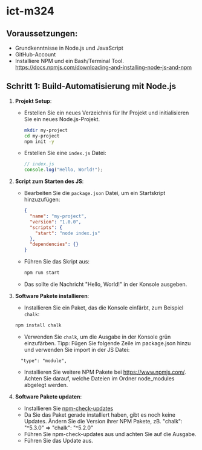 # ict-m324

## Voraussetzungen:

- Grundkenntnisse in Node.js und JavaScript
- GitHub-Account
- Installiere NPM und ein Bash/Terminal Tool.
  https://docs.npmjs.com/downloading-and-installing-node-js-and-npm

## Schritt 1: Build-Automatisierung mit Node.js

1. **Projekt Setup**:

   - Erstellen Sie ein neues Verzeichnis für Ihr Projekt und initialisieren Sie ein neues Node.js-Projekt.
     ```bash
     mkdir my-project
     cd my-project
     npm init -y
     ```
   - Erstellen Sie eine `index.js` Datei:
     ```javascript
     // index.js
     console.log("Hello, World!");
     ```

2. **Script zum Starten des JS**:

   - Bearbeiten Sie die `package.json` Datei, um ein Startskript hinzuzufügen:
     ```json
     {
       "name": "my-project",
       "version": "1.0.0",
       "scripts": {
         "start": "node index.js"
       },
       "dependencies": {}
     }
     ```
   - Führen Sie das Skript aus:
     ```bash
     npm run start
     ```
   - Das sollte die Nachricht "Hello, World!" in der Konsole ausgeben.

3. **Software Pakete installieren**:

   - Installieren Sie ein Paket, das die Konsole einfärbt, zum Beispiel `chalk`:

   ```bash
   npm install chalk
   ```

   - Verwenden Sie `chalk`, um die Ausgabe in der Konsole grün einzufärben. Tipp: Fügen Sie folgende Zeile im package.json hinzu und verwenden Sie import in der JS Datei:

   ```
     "type": "module",
   ```

   - Installieren Sie weitere NPM Pakete bei https://www.npmjs.com/. Achten Sie darauf, welche Dateien im Ordner node_modules abgelegt werden.

4. **Software Pakete updaten**:

   - Installieren Sie [npm-check-updates](https://www.npmjs.com/package/npm-check-updates)
   - Da Sie das Paket gerade installiert haben, gibt es noch keine Updates. Ändern Sie die Version ihrer NPM Pakete, zB.
     "chalk": "^5.3.0" => "chalk": "^5.2.0"
   - Führen Sie npm-check-updates aus und achten Sie auf die Ausgabe.
   - Führen Sie das Update aus.

